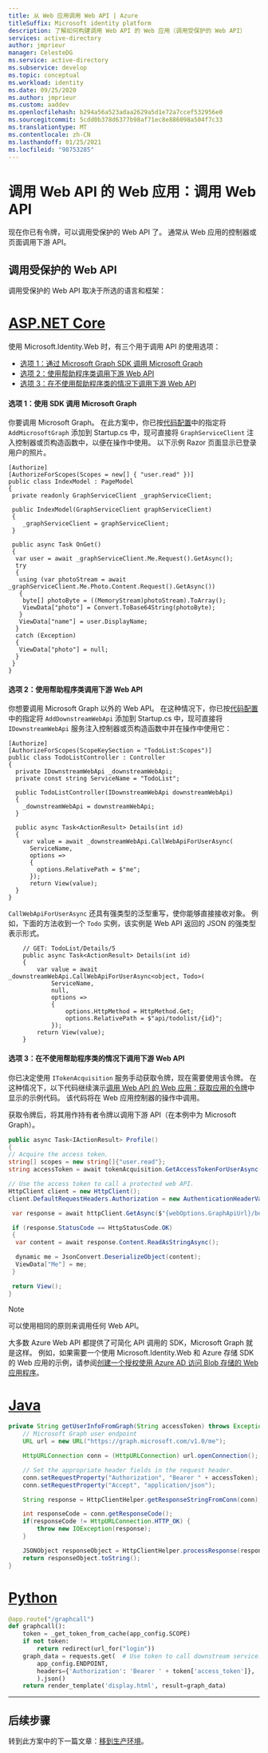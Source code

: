 ```yaml
---
title: 从 Web 应用调用 Web API | Azure
titleSuffix: Microsoft identity platform
description: 了解如何构建调用 Web API 的 Web 应用（调用受保护的 Web API）
services: active-directory
author: jmprieur
manager: CelesteDG
ms.service: active-directory
ms.subservice: develop
ms.topic: conceptual
ms.workload: identity
ms.date: 09/25/2020
ms.author: jmprieur
ms.custom: aaddev
ms.openlocfilehash: b294a56a523adaa2629a5d1e72a7ccef532956e0
ms.sourcegitcommit: 5cdd0b378d6377b98af71ec8e886098a504f7c33
ms.translationtype: MT
ms.contentlocale: zh-CN
ms.lasthandoff: 01/25/2021
ms.locfileid: "98753285"
---
```

# <a name="a-web-app-that-calls-web-apis-call-a-web-api"></a>调用 Web API 的 Web 应用：调用 Web API

现在你已有令牌，可以调用受保护的 Web API 了。 通常从 Web 应用的控制器或页面调用下游 API。

## <a name="call-a-protected-web-api"></a>调用受保护的 Web API

调用受保护的 Web API 取决于所选的语言和框架：

# <a name="aspnet-core"></a>[ASP.NET Core](#tab/aspnetcore)

使用 Microsoft.Identity.Web 时，有三个用于调用 API 的使用选项：

- [选项 1：通过 Microsoft Graph SDK 调用 Microsoft Graph](#option-1-call-microsoft-graph-with-the-sdk)
- [选项 2：使用帮助程序类调用下游 Web API](#option-2-call-a-downstream-web-api-with-the-helper-class)
- [选项 3：在不使用帮助程序类的情况下调用下游 Web API](#option-3-call-a-downstream-web-api-without-the-helper-class)

#### <a name="option-1-call-microsoft-graph-with-the-sdk"></a>选项 1：使用 SDK 调用 Microsoft Graph

你要调用 Microsoft Graph。 在此方案中，你已按[代码配置](scenario-web-app-call-api-app-configuration.md#option-1-call-microsoft-graph)中的指定将 `AddMicrosoftGraph` 添加到 Startup.cs 中，现可直接将 `GraphServiceClient` 注入控制器或页构造函数中，以便在操作中使用。 以下示例 Razor 页面显示已登录用户的照片。

```CSharp
[Authorize]
[AuthorizeForScopes(Scopes = new[] { "user.read" })]
public class IndexModel : PageModel
{
 private readonly GraphServiceClient _graphServiceClient;

 public IndexModel(GraphServiceClient graphServiceClient)
 {
    _graphServiceClient = graphServiceClient;
 }

 public async Task OnGet()
 {
  var user = await _graphServiceClient.Me.Request().GetAsync();
  try
  {
   using (var photoStream = await _graphServiceClient.Me.Photo.Content.Request().GetAsync())
   {
    byte[] photoByte = ((MemoryStream)photoStream).ToArray();
    ViewData["photo"] = Convert.ToBase64String(photoByte);
   }
   ViewData["name"] = user.DisplayName;
  }
  catch (Exception)
  {
   ViewData["photo"] = null;
  }
 }
}
```

#### <a name="option-2-call-a-downstream-web-api-with-the-helper-class"></a>选项 2：使用帮助程序类调用下游 Web API

你想要调用 Microsoft Graph 以外的 Web API。 在这种情况下，你已按[代码配置](scenario-web-app-call-api-app-configuration.md#option-2-call-a-downstream-web-api-other-than-microsoft-graph)中的指定将 `AddDownstreamWebApi` 添加到 Startup.cs 中，现可直接将 `IDownstreamWebApi` 服务注入控制器或页构造函数中并在操作中使用它：

```CSharp
[Authorize]
[AuthorizeForScopes(ScopeKeySection = "TodoList:Scopes")]
public class TodoListController : Controller
{
  private IDownstreamWebApi _downstreamWebApi;
  private const string ServiceName = "TodoList";

  public TodoListController(IDownstreamWebApi downstreamWebApi)
  {
    _downstreamWebApi = downstreamWebApi;
  }

  public async Task<ActionResult> Details(int id)
  {
    var value = await _downstreamWebApi.CallWebApiForUserAsync(
      ServiceName,
      options =>
      {
        options.RelativePath = $"me";
      });
      return View(value);
  }
}
```

`CallWebApiForUserAsync` 还具有强类型的泛型重写，使你能够直接接收对象。 例如，下面的方法收到一个 `Todo` 实例，该实例是 Web API 返回的 JSON 的强类型表示形式。

```CSharp
    // GET: TodoList/Details/5
    public async Task<ActionResult> Details(int id)
    {
        var value = await _downstreamWebApi.CallWebApiForUserAsync<object, Todo>(
            ServiceName,
            null,
            options =>
            {
                options.HttpMethod = HttpMethod.Get;
                options.RelativePath = $"api/todolist/{id}";
            });
        return View(value);
    }
   ```

#### <a name="option-3-call-a-downstream-web-api-without-the-helper-class"></a>选项 3：在不使用帮助程序类的情况下调用下游 Web API

你已决定使用 `ITokenAcquisition` 服务手动获取令牌，现在需要使用该令牌。 在这种情况下，以下代码继续演示[调用 Web API 的 Web 应用：获取应用的令牌](scenario-web-app-call-api-acquire-token.md)中显示的示例代码。 该代码将在 Web 应用控制器的操作中调用。

获取令牌后，将其用作持有者令牌以调用下游 API（在本例中为 Microsoft Graph）。

 ```csharp
public async Task<IActionResult> Profile()
{
 // Acquire the access token.
 string[] scopes = new string[]{"user.read"};
 string accessToken = await tokenAcquisition.GetAccessTokenForUserAsync(scopes);

 // Use the access token to call a protected web API.
 HttpClient client = new HttpClient();
 client.DefaultRequestHeaders.Authorization = new AuthenticationHeaderValue("Bearer", accessToken);

  var response = await httpClient.GetAsync($"{webOptions.GraphApiUrl}/beta/me");

  if (response.StatusCode == HttpStatusCode.OK)
  {
   var content = await response.Content.ReadAsStringAsync();

   dynamic me = JsonConvert.DeserializeObject(content);
   ViewData["Me"] = me;
  }

  return View();
}
```
> [!NOTE]
> 可以使用相同的原则来调用任何 Web API。
>
> 大多数 Azure Web API 都提供了可简化 API 调用的 SDK，Microsoft Graph 就是这样。 例如，如果需要一个使用 Microsoft.Identity.Web 和 Azure 存储 SDK 的 Web 应用的示例，请参阅[创建一个授权使用 Azure AD 访问 Blob 存储的 Web 应用程序](../../storage/common/storage-auth-aad-app.md?tabs=dotnet&toc=%2fazure%2fstorage%2fblobs%2ftoc.json)。

# <a name="java"></a>[Java](#tab/java)

```Java
private String getUserInfoFromGraph(String accessToken) throws Exception {
    // Microsoft Graph user endpoint
    URL url = new URL("https://graph.microsoft.com/v1.0/me");

    HttpURLConnection conn = (HttpURLConnection) url.openConnection();

    // Set the appropriate header fields in the request header.
    conn.setRequestProperty("Authorization", "Bearer " + accessToken);
    conn.setRequestProperty("Accept", "application/json");

    String response = HttpClientHelper.getResponseStringFromConn(conn);

    int responseCode = conn.getResponseCode();
    if(responseCode != HttpURLConnection.HTTP_OK) {
        throw new IOException(response);
    }

    JSONObject responseObject = HttpClientHelper.processResponse(responseCode, response);
    return responseObject.toString();
}

```

# <a name="python"></a>[Python](#tab/python)

```Python
@app.route("/graphcall")
def graphcall():
    token = _get_token_from_cache(app_config.SCOPE)
    if not token:
        return redirect(url_for("login"))
    graph_data = requests.get(  # Use token to call downstream service.
        app_config.ENDPOINT,
        headers={'Authorization': 'Bearer ' + token['access_token']},
        ).json()
    return render_template('display.html', result=graph_data)
```

---

## <a name="next-steps"></a>后续步骤

转到此方案中的下一篇文章：[移到生产环境](scenario-web-app-call-api-production.md)。